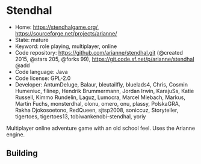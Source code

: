 # Stendhal

- Home: https://stendhalgame.org/, https://sourceforge.net/projects/arianne/
- State: mature
- Keyword: role playing, multiplayer, online
- Code repository: https://github.com/arianne/stendhal.git (@created 2015, @stars 205, @forks 99), https://git.code.sf.net/p/arianne/stendhal @add
- Code language: Java
- Code license: GPL-2.0
- Developer: AntumDeluge, Balaur, bleutailfly, bluelads4, Chris, Cosmin Humeniuc, filinep, Hendrik Brummermann, Jordan Irwin, KarajuSs, Katie Russell, Kimmo Rundelin, Laguz, Lumocra, Marcel Miebach, Markus, Martin Fuchs, monsterdhal, olonu, omero, onu, plassy, PolskaGRA, Rakha Djokosoetono, RedQueen, sjtsp2008, soniccuz, Storyteller, tigertoes, tigertoes13, tobiwankenobi-stendhal, yoriy

Multiplayer online adventure game with an old school feel.
Uses the Arianne engine.

## Building
